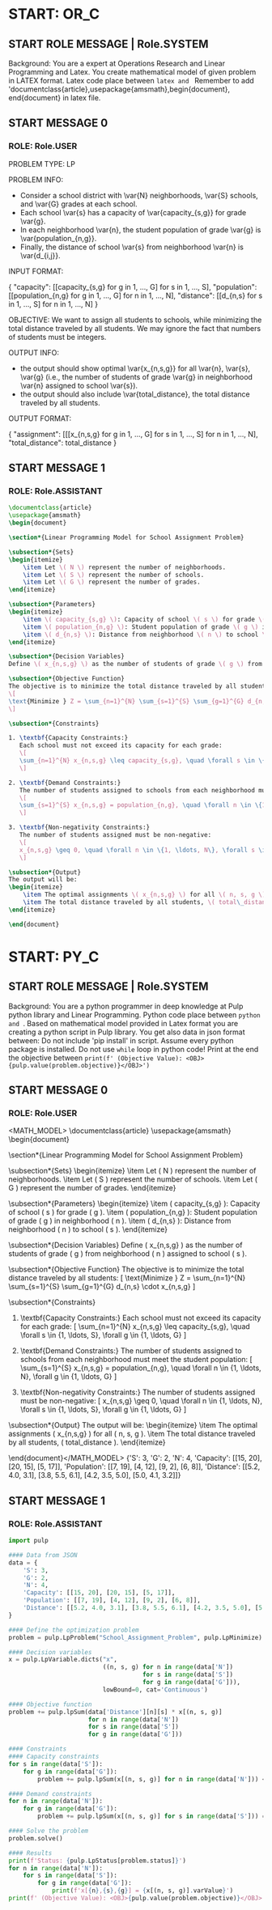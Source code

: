 # START: OR_C 
## START ROLE MESSAGE | Role.SYSTEM 
Background: You are a expert at Operations Research and Linear Programming and Latex. You create mathematical model of given problem in LATEX format. Latex code place between ```latex and ``` Remember to add 'documentclass{article},usepackage{amsmath},begin{document}, end{document} in latex file. 
## START MESSAGE 0 
### ROLE: Role.USER
<DESCRIPTION>
PROBLEM TYPE: LP

PROBLEM INFO: 

- Consider a school district with \var{N} neighborhoods, \var{S} schools, and \var{G} grades at each school.
- Each school \var{s} has a capacity of \var{capacity_{s,g}} for grade \var{g}. 
- In each neighborhood \var{n}, the student population of grade \var{g} is \var{population_{n,g}}. 
- Finally, the distance of school \var{s} from neighborhood \var{n} is \var{d_{i,j}}.

INPUT FORMAT: 

{
    "capacity": [[capacity_{s,g} for g in 1, ..., G] for s in 1, ..., S],
    "population": [[population_{n,g} for g in 1, ..., G] for n in 1, ..., N],
    "distance": [[d_{n,s} for s in 1, ..., S] for n in 1, ..., N]
}

OBJECTIVE: We want to assign all students to schools, while minimizing the total distance traveled by all students. We may ignore the fact that numbers of students must be integers.

OUTPUT INFO:
- the output should show optimal \var{x_{n,s,g}} for all \var{n}, \var{s}, \var{g} (i.e., the number of students of grade \var{g} in neighborhood \var{n} assigned to school \var{s}).
- the output should also include \var{total_distance}, the total distance traveled by all students.

OUTPUT FORMAT:

{
    "assignment": [[[x_{n,s,g} for g in 1, ..., G] for s in 1, ..., S] for n in 1, ..., N],
    "total_distance": total_distance
}

</DESCRIPTION>


## START MESSAGE 1 
### ROLE: Role.ASSISTANT
```latex
\documentclass{article}
\usepackage{amsmath}
\begin{document}

\section*{Linear Programming Model for School Assignment Problem}

\subsection*{Sets}
\begin{itemize}
    \item Let \( N \) represent the number of neighborhoods.
    \item Let \( S \) represent the number of schools.
    \item Let \( G \) represent the number of grades.
\end{itemize}

\subsection*{Parameters}
\begin{itemize}
    \item \( capacity_{s,g} \): Capacity of school \( s \) for grade \( g \).
    \item \( population_{n,g} \): Student population of grade \( g \) in neighborhood \( n \).
    \item \( d_{n,s} \): Distance from neighborhood \( n \) to school \( s \).
\end{itemize}

\subsection*{Decision Variables}
Define \( x_{n,s,g} \) as the number of students of grade \( g \) from neighborhood \( n \) assigned to school \( s \).

\subsection*{Objective Function}
The objective is to minimize the total distance traveled by all students:
\[
\text{Minimize } Z = \sum_{n=1}^{N} \sum_{s=1}^{S} \sum_{g=1}^{G} d_{n,s} \cdot x_{n,s,g}
\]

\subsection*{Constraints}

1. \textbf{Capacity Constraints:}
   Each school must not exceed its capacity for each grade:
   \[
   \sum_{n=1}^{N} x_{n,s,g} \leq capacity_{s,g}, \quad \forall s \in \{1, \ldots, S\}, \forall g \in \{1, \ldots, G\}
   \]

2. \textbf{Demand Constraints:}
   The number of students assigned to schools from each neighborhood must meet the student population:
   \[
   \sum_{s=1}^{S} x_{n,s,g} = population_{n,g}, \quad \forall n \in \{1, \ldots, N\}, \forall g \in \{1, \ldots, G\}
   \]

3. \textbf{Non-negativity Constraints:}
   The number of students assigned must be non-negative:
   \[
   x_{n,s,g} \geq 0, \quad \forall n \in \{1, \ldots, N\}, \forall s \in \{1, \ldots, S\}, \forall g \in \{1, \ldots, G\}
   \]

\subsection*{Output}
The output will be:
\begin{itemize}
    \item The optimal assignments \( x_{n,s,g} \) for all \( n, s, g \).
    \item The total distance traveled by all students, \( total\_distance \).
\end{itemize}

\end{document}
```

# START: PY_C 
## START ROLE MESSAGE | Role.SYSTEM 
Background: You are a python programmer in deep knowledge at Pulp python library and Linear Programming. Python code place between ```python and ```. Based on mathematical model provided in Latex format you are creating a python script in Pulp library. You get also data in json format between: <DATA></DATA> Do not include 'pip install' in script. Assume every python package is installed. Do not use `while` loop in python code! Print at the end the objective between <OBJ></OBJ> `print(f' (Objective Value): <OBJ>{pulp.value(problem.objective)}</OBJ>')` 
## START MESSAGE 0 
### ROLE: Role.USER
<MATH_MODEL>
\documentclass{article}
\usepackage{amsmath}
\begin{document}

\section*{Linear Programming Model for School Assignment Problem}

\subsection*{Sets}
\begin{itemize}
    \item Let \( N \) represent the number of neighborhoods.
    \item Let \( S \) represent the number of schools.
    \item Let \( G \) represent the number of grades.
\end{itemize}

\subsection*{Parameters}
\begin{itemize}
    \item \( capacity_{s,g} \): Capacity of school \( s \) for grade \( g \).
    \item \( population_{n,g} \): Student population of grade \( g \) in neighborhood \( n \).
    \item \( d_{n,s} \): Distance from neighborhood \( n \) to school \( s \).
\end{itemize}

\subsection*{Decision Variables}
Define \( x_{n,s,g} \) as the number of students of grade \( g \) from neighborhood \( n \) assigned to school \( s \).

\subsection*{Objective Function}
The objective is to minimize the total distance traveled by all students:
\[
\text{Minimize } Z = \sum_{n=1}^{N} \sum_{s=1}^{S} \sum_{g=1}^{G} d_{n,s} \cdot x_{n,s,g}
\]

\subsection*{Constraints}

1. \textbf{Capacity Constraints:}
   Each school must not exceed its capacity for each grade:
   \[
   \sum_{n=1}^{N} x_{n,s,g} \leq capacity_{s,g}, \quad \forall s \in \{1, \ldots, S\}, \forall g \in \{1, \ldots, G\}
   \]

2. \textbf{Demand Constraints:}
   The number of students assigned to schools from each neighborhood must meet the student population:
   \[
   \sum_{s=1}^{S} x_{n,s,g} = population_{n,g}, \quad \forall n \in \{1, \ldots, N\}, \forall g \in \{1, \ldots, G\}
   \]

3. \textbf{Non-negativity Constraints:}
   The number of students assigned must be non-negative:
   \[
   x_{n,s,g} \geq 0, \quad \forall n \in \{1, \ldots, N\}, \forall s \in \{1, \ldots, S\}, \forall g \in \{1, \ldots, G\}
   \]

\subsection*{Output}
The output will be:
\begin{itemize}
    \item The optimal assignments \( x_{n,s,g} \) for all \( n, s, g \).
    \item The total distance traveled by all students, \( total\_distance \).
\end{itemize}

\end{document}</MATH_MODEL>
<DATA>
{'S': 3, 'G': 2, 'N': 4, 'Capacity': [[15, 20], [20, 15], [5, 17]], 'Population': [[7, 19], [4, 12], [9, 2], [6, 8]], 'Distance': [[5.2, 4.0, 3.1], [3.8, 5.5, 6.1], [4.2, 3.5, 5.0], [5.0, 4.1, 3.2]]}</DATA>


## START MESSAGE 1 
### ROLE: Role.ASSISTANT
```python
import pulp

#### Data from JSON
data = {
    'S': 3, 
    'G': 2, 
    'N': 4, 
    'Capacity': [[15, 20], [20, 15], [5, 17]], 
    'Population': [[7, 19], [4, 12], [9, 2], [6, 8]], 
    'Distance': [[5.2, 4.0, 3.1], [3.8, 5.5, 6.1], [4.2, 3.5, 5.0], [5.0, 4.1, 3.2]]
}

#### Define the optimization problem
problem = pulp.LpProblem("School_Assignment_Problem", pulp.LpMinimize)

#### Decision variables
x = pulp.LpVariable.dicts("x", 
                          ((n, s, g) for n in range(data['N']) 
                                     for s in range(data['S']) 
                                     for g in range(data['G'])), 
                          lowBound=0, cat='Continuous')

#### Objective function
problem += pulp.lpSum(data['Distance'][n][s] * x[(n, s, g)] 
                      for n in range(data['N']) 
                      for s in range(data['S']) 
                      for g in range(data['G']))

#### Constraints
#### Capacity constraints
for s in range(data['S']):
    for g in range(data['G']):
        problem += pulp.lpSum(x[(n, s, g)] for n in range(data['N'])) <= data['Capacity'][s][g]

#### Demand constraints
for n in range(data['N']):
    for g in range(data['G']):
        problem += pulp.lpSum(x[(n, s, g)] for s in range(data['S'])) == data['Population'][n][g]

#### Solve the problem
problem.solve()

#### Results
print(f'Status: {pulp.LpStatus[problem.status]}')
for n in range(data['N']):
    for s in range(data['S']):
        for g in range(data['G']):
            print(f'x[{n},{s},{g}] = {x[(n, s, g)].varValue}')
print(f' (Objective Value): <OBJ>{pulp.value(problem.objective)}</OBJ>')
```

